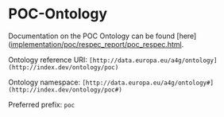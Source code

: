 # POC-Ontology
Documentation on the POC Ontology can be found [here]([implementation/poc/respec_report/poc_respec.html](https://meaningfy-ws.github.io/POC-Ontology/).

Ontology reference URI: `[http://data.europa.eu/a4g/ontology](http://index.dev/ontology/poc)`  

Ontology namespace: `[http://data.europa.eu/a4g/ontology#](http://index.dev/ontology/poc#)` 

Preferred prefix: `poc`
